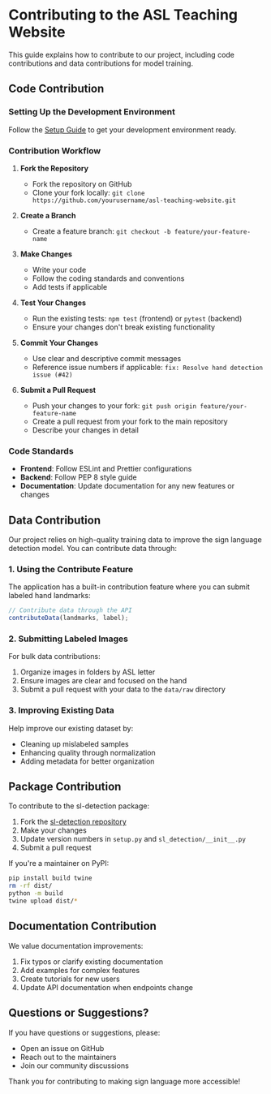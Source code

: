 # Contributing to the ASL Teaching Website

This guide explains how to contribute to our project, including code contributions and data contributions for model training.

## Code Contribution

### Setting Up the Development Environment

Follow the [Setup Guide](setup.md) to get your development environment ready.

### Contribution Workflow

1. **Fork the Repository**

   - Fork the repository on GitHub
   - Clone your fork locally: `git clone https://github.com/yourusername/asl-teaching-website.git`

2. **Create a Branch**

   - Create a feature branch: `git checkout -b feature/your-feature-name`

3. **Make Changes**

   - Write your code
   - Follow the coding standards and conventions
   - Add tests if applicable

4. **Test Your Changes**

   - Run the existing tests: `npm test` (frontend) or `pytest` (backend)
   - Ensure your changes don't break existing functionality

5. **Commit Your Changes**

   - Use clear and descriptive commit messages
   - Reference issue numbers if applicable: `fix: Resolve hand detection issue (#42)`

6. **Submit a Pull Request**
   - Push your changes to your fork: `git push origin feature/your-feature-name`
   - Create a pull request from your fork to the main repository
   - Describe your changes in detail

### Code Standards

- **Frontend**: Follow ESLint and Prettier configurations
- **Backend**: Follow PEP 8 style guide
- **Documentation**: Update documentation for any new features or changes

## Data Contribution

Our project relies on high-quality training data to improve the sign language detection model. You can contribute data through:

### 1. Using the Contribute Feature

The application has a built-in contribution feature where you can submit labeled hand landmarks:

```typescript
// Contribute data through the API
contributeData(landmarks, label);
```

### 2. Submitting Labeled Images

For bulk data contributions:

1. Organize images in folders by ASL letter
2. Ensure images are clear and focused on the hand
3. Submit a pull request with your data to the `data/raw` directory

### 3. Improving Existing Data

Help improve our existing dataset by:

- Cleaning up mislabeled samples
- Enhancing quality through normalization
- Adding metadata for better organization

## Package Contribution

To contribute to the sl-detection package:

1. Fork the [sl-detection repository](https://github.com/ce20480/SignLanguageDetection)
2. Make your changes
3. Update version numbers in `setup.py` and `sl_detection/__init__.py`
4. Submit a pull request

If you're a maintainer on PyPI:

```bash
pip install build twine
rm -rf dist/
python -m build
twine upload dist/*
```

## Documentation Contribution

We value documentation improvements:

1. Fix typos or clarify existing documentation
2. Add examples for complex features
3. Create tutorials for new users
4. Update API documentation when endpoints change

## Questions or Suggestions?

If you have questions or suggestions, please:

- Open an issue on GitHub
- Reach out to the maintainers
- Join our community discussions

Thank you for contributing to making sign language more accessible!
